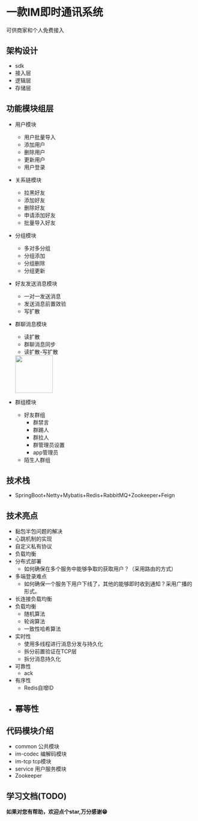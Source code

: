 # 一款IM即时通讯系统
可供商家和个人免费接入

## 架构设计
- sdk
- 接入层
- 逻辑层
- 存储层
## 功能模块组层
- 用户模块
  - 用户批量导入
  - 添加用户
  - 删除用户
  - 更新用户
  - 用户登录
- 关系链模块
  - 拉黑好友
  - 添加好友
  - 删除好友
  - 申请添加好友
  - 批量导入好友
- 分组模块
  - 多对多分组
  - 分组添加
  - 分组删除
  - 分组更新
- 好友发送消息模块
  - 一对一发送消息
  - 发送消息前置效验
  - 写扩散
- 群聊消息模块
  - 读扩散
  - 群聊消息同步
  - 读扩散-写扩散
  
  
  <img src="https://avatars.githubusercontent.com/u/35839645?v=4" width=100 height=100>

- 群组模块
  - 好友群组
    - 群禁言
    - 群踢人
    - 群拉人
    - 群管理员设置
    - app管理员
  - 陌生人群组
## 技术栈
- SpringBoot+Netty+Mybatis+Redis+RabbitMQ+Zookeeper+Feign

## 技术亮点

- 黏包半包问题的解决
- 心跳机制的实现
- 自定义私有协议
- 负载均衡
- 分布式部署
  - 如何确保在多个服务中能够争取的获取用户？（采用路由的方式）
- 多端登录难点
  - 如何确保一个服务下用户下线了，其他的能够即时收到通知？采用广播的形式。
- 长连接负载均衡
- 负载均衡
  - 随机算法
  - 轮询算法
  - 一致性哈希算法
- 实时性
  - 使用多线程进行消息分发与持久化
  - 拆分前置验证在TCP层
  - 拆分消息持久化
- 可靠性
  - ack
- 有序性
  - Redis自增ID
- 幂等性
  - 


## 代码模块介绍
- common 公共模块
- im-codec 编解码模块
- im-tcp tcp模块
- service 用户服务模块
- Zookeeper

## 学习文档(TODO)


**如果对您有帮助，欢迎点个star,万分感谢😁** 

